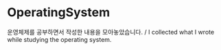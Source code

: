 # OperatingSystem
운영체제를 공부하면서 작성한 내용을 모아놓았습니다. / I collected what I wrote while studying the operating system.
